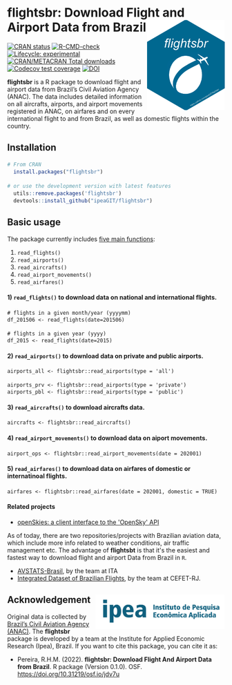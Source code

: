 # flightsbr: Download Flight and Airport Data from Brazil <img align="right" src="man/figures/logo.png?raw=true" alt="logo" width="180">

[![CRAN
   status](https://www.r-pkg.org/badges/version/flightsbr)](https://CRAN.R-project.org/package=flightsbr)
[![R-CMD-check](https://github.com/ipeaGIT/flightsbr/workflows/R-CMD-check/badge.svg)](https://github.com/ipeaGIT/flightsbr/actions)
[![Lifecycle:
     experimental](https://img.shields.io/badge/lifecycle-experimental-orange.svg)](https://lifecycle.r-lib.org/articles/stages.html)
[![CRAN/METACRAN Total
   downloads](http://cranlogs.r-pkg.org/badges/grand-total/flightsbr?color=yellow)](https://CRAN.R-project.org/package=flightsbr)
[![Codecov test
coverage](https://codecov.io/gh/ipeaGIT/flightsbr/branch/main/graph/badge.svg)](https://app.codecov.io/gh/ipeaGIT/flightsbr?branch=main)
[![DOI](https://img.shields.io/badge/DOI-10.31219%2Fosf.io%2Fjdv7u-blue)](https://doi.org/10.31219/osf.io/jdv7u)

**flightsbr** is a R package to download flight and airport data from Brazil’s Civil Aviation Agency (ANAC). The data includes detailed information on all aircrafts, airports, and airport movements registered in ANAC, on airfares and on every international flight to and from Brazil, as well as domestic flights within the country.


## Installation

```R
# From CRAN
  install.packages("flightsbr")

# or use the development version with latest features
  utils::remove.packages('flightsbr')
  devtools::install_github("ipeaGIT/flightsbr")
```


## Basic usage
The package currently includes [five main functions](https://ipeagit.github.io/flightsbr/reference/index.html):

1. `read_flights()`
2. `read_airports()`
3. `read_aircrafts()`
4. `read_airport_movements()`
5. `read_airfares()`


#### 1) `read_flights()` to download data on national and international flights.
```
# flights in a given month/year (yyyymm)
df_201506 <- read_flights(date=201506)

# flights in a given year (yyyy)
df_2015 <- read_flights(date=2015)

```

#### 2) `read_airports()` to download data on private and public airports.
```
airports_all <- flightsbr::read_airports(type = 'all')

airports_prv <- flightsbr::read_airports(type = 'private')
airports_pbl <- flightsbr::read_airports(type = 'public')

```

#### 3) `read_aircrafts()` to download aircrafts data.
```
aircrafts <- flightsbr::read_aircrafts()
```

#### 4) `read_airport_movements()` to download data on aiport movements.
```
airport_ops <- flightsbr::read_airport_movements(date = 202001)
```

#### 5) `read_airfares()` to download data on airfares of domestic or internatinoal flights.
```
airfares <- flightsbr::read_airfares(date = 202001, domestic = TRUE)

```

#### **Related projects**

- [openSkies: a client interface to the 'OpenSky' API](https://github.com/Rafael-Ayala/openSkies)

As of today, there are two repositories/projects with Brazilian aviation data, which include more info related to weather conditions, air traffic management etc. The advantage of **flightsbt** is that it's the easiest and fastest way to download flight and airport Data from Brazil in `R`.

- [AVSTATS-Brasil](http://www.nectar.ita.br/avstats/), by the team at ITA
- [Integrated Dataset of Brazilian Flights](https://ieee-dataport.org/documents/brazilian-flights-dataset), by the team at CEFET-RJ.


## Acknowledgement <a href="https://www.ipea.gov.br"><img align="right" src="man/figures/ipea_logo.png" alt="IPEA" width="300" /></a>

Original data is collected by [Brazil’s Civil Aviation Agency (ANAC)](https://www.gov.br/anac/pt-br). The **flightsbr** package is developed by a team at the Institute for Applied Economic Research (Ipea), Brazil. If you want to cite this package, you can cite it as:

* Pereira, R.H.M. (2022). **flightsbr: Download Flight And Airport Data from Brazil**. R package (Version 0.1.0). OSF. https://doi.org/10.31219/osf.io/jdv7u
